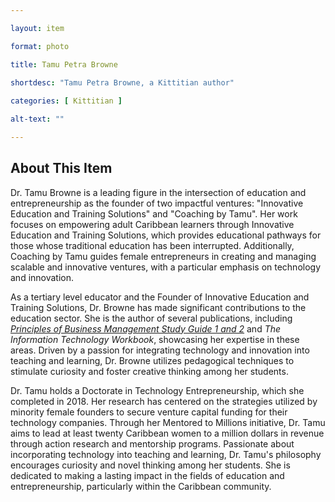 ```yaml
--- 

layout: item

format: photo 

title: Tamu Petra Browne 
 
shortdesc: "Tamu Petra Browne, a Kittitian author"

categories: [ Kittitian ] 

alt-text: ""

--- 
```


## About This Item 

Dr. Tamu Browne is a leading figure in the intersection of education and entrepreneurship as the founder of two impactful ventures: "Innovative Education and Training Solutions" and "Coaching by Tamu". Her work focuses on empowering adult Caribbean learners through Innovative Education and Training Solutions, which provides educational pathways for those whose traditional education has been interrupted. Additionally, Coaching by Tamu guides female entrepreneurs in creating and managing scalable and innovative ventures, with a particular emphasis on technology and innovation.

As a tertiary level educator and the Founder of Innovative Education and Training Solutions, Dr. Browne has made significant contributions to the education sector. She is the author of several publications, including _[Principles of Business Management Study Guide 1 and 2](https://cfbcworks.github.io/Independence40SKN/items/SKN_IN54.html)_ and _The Information Technology Workbook_, showcasing her expertise in these areas. Driven by a passion for integrating technology and innovation into teaching and learning, Dr. Browne utilizes pedagogical techniques to stimulate curiosity and foster creative thinking among her students.

Dr. Tamu holds a Doctorate in Technology Entrepreneurship, which she completed in 2018. Her research has centered on the strategies utilized by minority female founders to secure venture capital funding for their technology companies. Through her Mentored to Millions initiative, Dr. Tamu aims to lead at least twenty Caribbean women to a million dollars in revenue through action research and mentorship programs. Passionate about incorporating technology into teaching and learning, Dr. Tamu's philosophy encourages curiosity and novel thinking among her students. She is dedicated to making a lasting impact in the fields of education and entrepreneurship, particularly within the Caribbean community.
